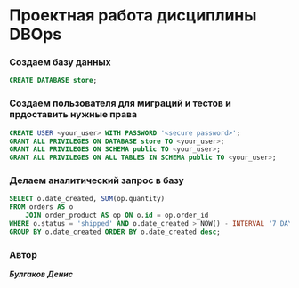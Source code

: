 # Проектная работа дисциплины DBOps

### Создаем базу данных
```sql
CREATE DATABASE store;
```

### Создаем пользователя для миграций и тестов и прдоставить нужные права
```sql
CREATE USER <your_user> WITH PASSWORD '<secure password>';
GRANT ALL PRIVILEGES ON DATABASE store TO <your_user>;
GRANT ALL PRIVILEGES ON SCHEMA public TO <your_user>;
GRANT ALL PRIVILEGES ON ALL TABLES IN SCHEMA public TO <your_user>;
```

### Делаем аналитический запрос в базу
```sql
SELECT o.date_created, SUM(op.quantity)
FROM orders AS o
    JOIN order_product AS op ON o.id = op.order_id
WHERE o.status = 'shipped' AND o.date_created > NOW() - INTERVAL '7 DAY'
GROUP BY o.date_created ORDER BY o.date_created desc;
```

### Автор
***Булгаков Денис***
